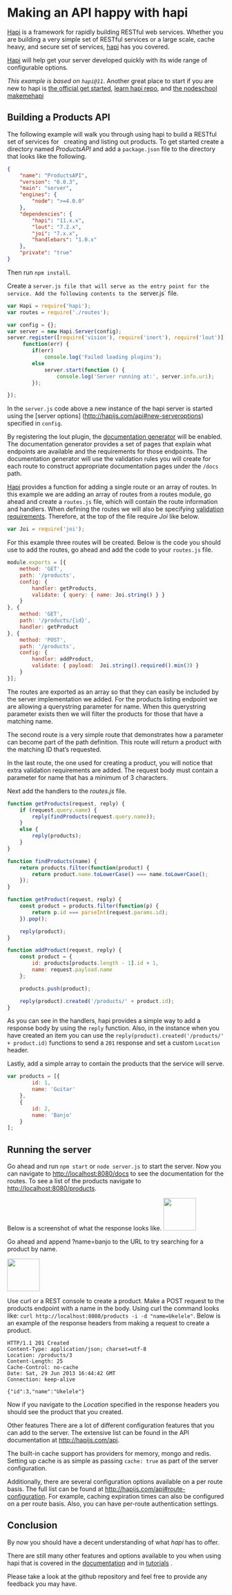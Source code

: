# Making an API happy with hapi

[Hapi](https://github.com/hapijs/hapi) is a framework for rapidly building RESTful web services.
 Whether you are building a very simple set of RESTful services or a large scale, cache heavy,
 and secure set of services, [hapi](https://github.com/spumko/hapi/) has you covered.

[Hapi](https://github.com/hapijs/hapi/) will help get your server developed quickly with its wide
range of configurable options.

*This example is based on `hapi@11`*.
Another great place to start if you are new to hapi is
[the official get started](http://hapijs.com/tutorials),
[learn hapi repo](https://github.com/nelsonic/learn-hapi),
and [the nodeschool makemehapi](https://github.com/hapijs/makemehapi)

## Building a Products API

The following example will walk you through using hapi to build a RESTful set of services for`
` creating and listing out products.  To get started create a directory named _ProductsAPI_ and
add a `package.json` file to the directory that looks like the following.


```json
{
    "name": "ProductsAPI",
    "version": "0.0.3",
    "main": "server",
    "engines": {
        "node": ">=4.0.0"
    },
    "dependencies": {
        "hapi": "11.x.x",
        "lout": "7.2.x",
        "joi": "7.x.x",
        "handlebars": "1.0.x"
    },
    "private": "true"
}
```

Then run `npm install`.

Create a `server.js file that will serve as the entry point for the service.
 Add the following contents to the `server.js` file.

```javascript
var Hapi = require('hapi');
var routes = require('./routes');

var config = {};
var server = new Hapi.Server(config);
server.register([require('vision'), require('inert'), require('lout')],
     function(err) {
        if(err)
            console.log('Failed loading plugins');
        else
            server.start(function () {
                console.log('Server running at:', server.info.uri);
        });

});
```

In the `server.js` code above a new instance of the hapi server is started using the [server options]
(http://hapijs.com/api#new-serveroptions) specified in `config`.

By registering the lout plugin, the [documentation generator](https://github.com/hapijs/lout) will be enabled.
The documentation generator provides a set of pages that explain what endpoints are available and the requirements
for those endpoints.  The documentation generator will use the validation rules you will create for each route to
construct appropriate documentation pages under the `/docs` path.

[Hapi](https://github.com/hapijs/hapi/) provides a function for adding a single route or an array of routes.
In this example we are adding an array of routes from a routes module, go ahead and create a `routes.js` file,
 which will contain the route information and handlers.  When defining the routes we will also be specifying
 [validation requirements](http://hapijs.com/tutorials/validation).
Therefore, at the top of the file require *Joi*  like below.

```javascript
var Joi = require('joi');
```

For this example three routes will be created.  Below is the code you should use to add the routes,
go ahead and add the code to your `routes.js` file.

```javascript
module.exports = [{
    method: 'GET',
    path: '/products',
    config: {
        handler: getProducts,
        validate: { query: { name: Joi.string() } }
    }
}, {
    method: 'GET',
    path: '/products/{id}',
    handler: getProduct
}, {
    method: 'POST',
    path: '/products',
    config: {
        handler: addProduct,
        validate: { payload:  Joi.string().required().min(3) }
    }
}];
```

The routes are exported as an array so that they can easily be included by the server implementation we added.
For the products listing endpoint we are allowing a querystring parameter for name.
When this querystring parameter exists then we will filter the products for those that have a matching name.

The second route is a very simple route that demonstrates how a parameter can become part of the path definition.
This route will return a product with the matching ID that’s requested.

In the last route, the one used for creating a product, you will notice that extra validation requirements are added.
The request body must contain a parameter for name that has a minimum of 3 characters.

Next add the handlers to the _routes.js_ file.

```javascript
function getProducts(request, reply) {
    if (request.query.name) {
        reply(findProducts(request.query.name));
    }
    else {
        reply(products);
    }
}

function findProducts(name) {
    return products.filter(function(product) {
        return product.name.toLowerCase() === name.toLowerCase();
    });
}

function getProduct(request, reply) {
    const product = products.filter(function(p) {
        return p.id === parseInt(request.params.id);
    }).pop();

    reply(product);
}

function addProduct(request, reply) {
    const product = {
        id: products[products.length - 1].id + 1,
        name: request.payload.name
    };

    products.push(product);

    reply(product).created('/products/' + product.id);
}
```

As you can see in the handlers, hapi provides a simple way to add a response body by using the `reply` function.
Also, in the instance when you have created an item you can use the `reply(product).created('/products/' + product.id)`
 functions to send a `201` response and set a custom `Location` header.

Lastly, add a simple array to contain the products that the service will serve.

```javascript
var products = [{
        id: 1,
        name: 'Guitar'
    },
    {
        id: 2,
        name: 'Banjo'
    }
];
```

## Running the server

Go ahead and run ``npm start`` or ``node server.js`` to start the server.
Now you can navigate to <http://localhost:8080/docs> to see the documentation for the routes.
To see a list of the products navigate to <http://localhost:8080/products>.

 Below is a screenshot of what the response looks like.
<img src="https://raw.github.com/wpreul/hapi-example/master/images/products.png" height="75px" width="auto" />

Go ahead and append ?name=banjo to the URL to try searching for a product by name.

<img src="https://raw.github.com/wpreul/hapi-example/master/images/banjo.png" height="75px" width="auto" />

Use curl or a REST console to create a product.  Make a POST request to the products endpoint with a name in the body.  Using curl the command looks like: ``curl http://localhost:8080/products -i -d "name=Ukelele"``. Below is an example of the response headers from making a request to create a product.

```http
HTTP/1.1 201 Created
Content-Type: application/json; charset=utf-8
Location: /products/3
Content-Length: 25
Cache-Control: no-cache
Date: Sat, 29 Jun 2013 16:44:42 GMT
Connection: keep-alive

{"id":3,"name":"Ukelele"}
```


Now if you navigate to the _Location_ specified in the response headers you should see the product that you created.

Other features
There are a lot of different configuration features that you can add to the server.
The extensive list can be found in the API documentation at <http://hapijs.com/api>.

The built-in cache support has providers for memory, mongo and redis.
Setting up cache is as simple as passing `cache: true` as part of the server configuration.

Additionally, there are several configuration options available on a per route basis.
The full list can be found at <http://hapijs.com/api#route-configuration>.
For example, caching expiration times can also be configured on a per route basis.
Also, you can have per-route authentication settings.

## Conclusion

By now you should have a decent understanding of what *hapi* has to offer.

There are still many other features and options available to you when using
hapi that is covered in the [documentation](http://hapijs.com/api) and in
[tutorials](http://hapijs.com/tutorials) .

Please take a look at the github repository and feel free to provide any feedback you may have.

